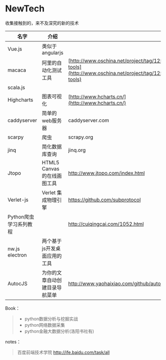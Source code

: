 # NewTech
收集接触到的，来不及深究的新的技术

| 名字          | 介绍           |                                          |
| ----------- | ------------ | ---------------------------------------- |
| Vue.js      | 类似于angularjs |                                          |
| macaca      | 阿里的自动化测试工具   | [http://www.oschina.net/project/tag/125/test-tools](http://www.oschina.net/project/tag/125/test-tools) |
| scala.js    |              |                                          |  |
| Highcharts  | 图表可视化        | [http://www.hcharts.cn/](http://www.hcharts.cn/) |
| caddyserver | 简单的web服务器    | caddyserver.com                          |
| scarpy      | 爬虫           | scrapy.org                               |
|jinq	        | 简化数据库查询 | jinq.org |
| Jtopo       | HTML5 Canvas的在线画图工具 |	 http://www.jtopo.com/index.html|
|Verlet-js    | Verlet 集成物理引擎        | https://github.com/subprotocol|
|Python爬虫学习系列教程 | |http://cuiqingcai.com/1052.html|
|nw.js electron|两个基于js开发桌面应用的工具|
|AutocJS|为你的文章自动创建目录导航菜单|http://www.yaohaixiao.com/github/autocjs/|


Book：

> * python数据分析与挖掘实战
> * python网络数据采集
> * python金融大数据分析(洛阳书社有)
 

notes：
>百度前端技术学院 http://ife.baidu.com/task/all
